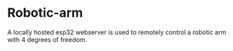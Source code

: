 # Robotic-arm

A locally hosted esp32 webserver is used to remotely control a robotic arm with 4 degrees of freedom.
